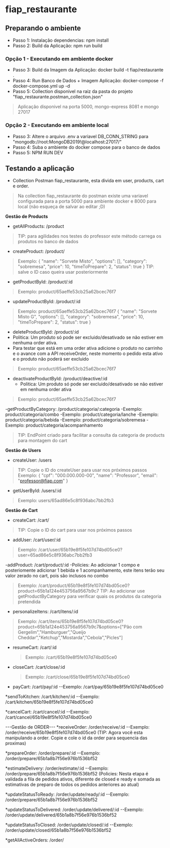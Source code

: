 # fiap_restaurante

## Preparando o ambiente

- Passo 1: Instalação dependencias: npm install
- Passo 2: Build da Aplicação: npm run build

### Opção 1 - Executando em ambiente docker
- Passo 3: Build da Imagem da Aplicação: docker build -t fiap/restaurante .
- Passo 4: Run Banco de Dados + Imagem Aplicação: docker-compose -f docker-compose.yml up -d
- Passo 5: Collection disponivel na raiz da pasta do projeto "fiap_restaurante.postman_collection.json"
> Aplicação disponivel na porta 5000, mongo-express 8081 e mongo 27017

### Opção 2 - Executando em ambiente local
- Passo 3: Altere o arquivo .env a variavel DB_CONN_STRING para "mongodb://root:MongoDB2019!@localhost:27017/"
- Passo 4: Suba o ambiente do docker compose para o banco de dados
- Passo 5: NPM RUN DEV

## Testando a aplicação
- Collection Postman fiap_restaurante, esta divida em user, products, cart e order.
> Na collection fiap_restaurante do postman existe uma variavel configurada para a porta 5000 para ambiente docker e 8000 para local (não esqueça de salvar ao editar ;D)

**Gestão de Products**

- getAllProducts: /product
> TIP: para agilidades nos testes do professor este método carrega os produtos no banco de dados

- createProduct: /product/
> Exemplo:
    {
        "name": "Sorvete Misto",
        "options": [],
        "category": "sobremesa",
        "price": 10,
        "timeToPrepare": 2,
        "status": true
    }
> TIP: salve o ID caso queira usar posteriormente

- getProductById: /product/:id
> Exemplo: product/65aeffe53cb25a62bcec76f7

- updateProductById: /product/:id
> Exemplo: product/65aeffe53cb25a62bcec76f7
    {
        "name": "Sorvete Misto G",
        "options": [],
        "category": "sobremesa",
        "price": 10,
        "timeToPrepare": 2,
        "status": true
    }
- deleteProductById: /product/:id
 - Politica: Um produto só pode ser excluido/desativado se não estiver em nenhuma order ativa.
 - Para testar que está em uma order ativa adicione o produto no carrinho e o avance com a API receiveOrder,
neste momento o pedido esta ativo e o produto não poderá ser excluido
> Exemplo: product/65aeffe53cb25a62bcec76f7

- deactivateProductById: /product/deactive/:id
  - Politica: Um produto só pode ser excluido/desativado se não estiver em nenhuma order ativa
> Exemplo: product/65aeffe53cb25a62bcec76f7


-getProductByCategory: /product/categoria/:categoria
 -Exemplo: product/categoria/combo
 -Exemplo: product/categoria/lanche
 -Exemplo: product/categoria/bebida
 -Exemplo: product/categoria/sobremesa
 -Exemplo: product/categoria/acompanhamento
> TIP: EndPoint criado para facilitar a consulta da categoria de products para montagem do cart

**Gestão de Users**

- createUser: /users
> TIP: Copie o ID do createUser para usar nos próximos passos
>Exemplo:
    {
        "cpf": "000.000.000-00",
        "name": "Professor",
        "email": "professor@fiap.com"
    }


- getUserById: /users/:id
> Exemplo:
    users/65ad86e5c8f936abc7bb2fb3


**Gestão de Cart**
- createCart: /cart/
> TIP: Copie o ID do cart para usar nos próximos passos

- addUser: /cart/user/:id
> Exemplo: /cart/user/65b19e8f5fe107d74bd05ce0?user=65ad86e5c8f936abc7bb2fb3

-addProduct: /cart/product/:id
 -Policies: Ao adicionar 1 compo e posteriomente adicionar 1 bebida e 1 acompanhamento, este itens terão seu valor zerado no cart, pois são inclusos no combo
> Exemplo: /cart/product/65b19e8f5fe107d74bd05ce0?product=65b1a124e453756a9567b9c7
> TIP: Ao adicionar use getProductByCategory para verificar quais os produtos da categoria pretendida

- personalizeItens: /cart/itens/:id
> Exemplo: /cart/itens/65b19e8f5fe107d74bd05ce0?product=65b1a124e453756a9567b9c7&options=["Pão com Gergelim","Hamburguer","Queijo Cheddar","Ketchup","Mostarda","Cebola","Picles"]

- resumeCart: /cart/:id
    > Exemplo: /cart/65b19e8f5fe107d74bd05ce0

- closeCart: /cart/close/:id
    > Exemplo: /cart/close/65b19e8f5fe107d74bd05ce0

- payCart: /cart/pay/:id
--Exemplo: /cart/pay/65b19e8f5fe107d74bd05ce0

*sendToKitchen: /cart/kitchen/:id
--Exemplo: /cart/kitchen/65b19e8f5fe107d74bd05ce0

*cancelCart: /cart/cancel/:id
--Exemplo: /cart/cancel/65b19e8f5fe107d74bd05ce0

---Gestão de ORDER---
*receiveOrder: /order/receive/:id
--Exemplo: /order/receive/65b19e8f5fe107d74bd05ce0
(TIP: Agora você esta manipulando a order. Copie e cole o id da order para sequencia das proximas)

*prepareOrder: /order/prepare/:id
--Exemplo: /order/prepare/65b1a8b7f56e976b1536bf52

*estimateDelivery: /order/estimate/:id
--Exemplo: /order/prepare/65b1a8b7f56e976b1536bf52
(Policies: Nesta etapa é validada a fila de pedidos ativos, diferente de closed e ready e somada as estimativas de preparo de todos os pedidos anteriores ao atual)

*updateStatusToReady: /order/update/ready/:id
--Exemplo: /order/prepare/65b1a8b7f56e976b1536bf52

*updateStatusToDelivered: /order/update/delivered/:id
--Exemplo: /order/update/delivered/65b1a8b7f56e976b1536bf52

*updateStatusToClosed: /order/update/closed/:id
--Exemplo: /order/update/closed/65b1a8b7f56e976b1536bf52

*getAllActiveOrders: /order/

